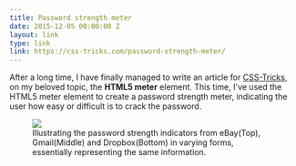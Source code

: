 ```yaml
---
title: Password strength meter
date: 2015-12-05 00:00:00 Z
layout: link
type: link
link: https://css-tricks.com/password-strength-meter/
---
```


After a long time, I have finally managed to write an article for [CSS-Tricks](https://css-tricks.com/), on my
beloved topic, the **HTML5 meter** element. This time, I've used the HTML5 meter element
to create a password strength meter, indicating the user how easy or difficult
is to crack the password.

<figure>
    <img src="https://res.cloudinary.com/dw9fem4ki/image/upload/c_scale,w_800/v1448118010/password-strength-meters_trp34k.png">
    <figcaption>Illustrating the password strength indicators from eBay(Top), Gmail(Middle) and Dropbox(Bottom)
    in varying forms, essentially representing the same information.</figcaption>
</figure>
